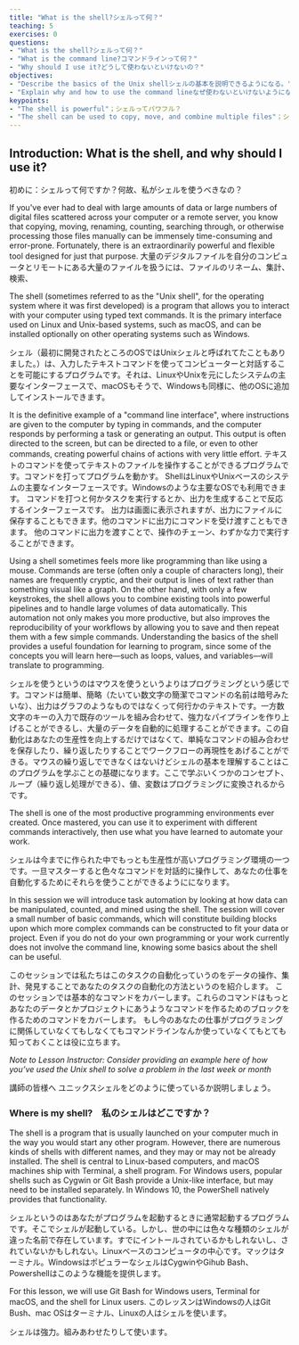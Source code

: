```yaml
---
title: "What is the shell?シェルって何？"
teaching: 5
exercises: 0
questions:
- "What is the shell?シェルって何？"
- "What is the command line?コマンドラインって何？"
- "Why should I use it?どうして使わないといけないの？"
objectives:
- "Describe the basics of the Unix shellシェルの基本を説明できるようになる。"
- "Explain why and how to use the command lineなぜ使わないといけないようになるか説明が必要になる。"
keypoints:
- "The shell is powerful"；シェルってパワフル？
- "The shell can be used to copy, move, and combine multiple files"；シェルは、複数のファイルをコピーしたり、移動したり、結合するために使うことができます。
---
```


## Introduction: What is the shell, and why should I use it?
初めに：シェルって何ですか？何故、私がシェルを使うべきなの？

If you've ever had to deal with large amounts of data or large numbers of digital files scattered across your computer or a remote server, you know that copying, moving, renaming, counting, searching through, or otherwise processing those files manually can be immensely time-consuming and error-prone. Fortunately, there is an extraordinarily powerful and flexible tool designed for just that purpose.
大量のデジタルファイルを自分のコンピュータとリモートにある大量のファイルを扱うには、ファイルのリネーム、集計、検索、

The shell (sometimes referred to as the "Unix shell", for the operating system where it was first developed) is a program that allows you to interact with your computer using typed text commands. It is the primary interface used on Linux and Unix-based systems, such as macOS, and can be installed optionally on other operating systems such as Windows. 

シェル（最初に開発されたところのOSではUnixシェルと呼ばれてたこともありました。）は、入力したテキストコマンドを使ってコンピューターと対話することを可能にするプログラムです。それは、LinuxやUnixを元にしたシステムの主要なインターフェースで、macOSもそうで、Windowsも同様に、他のOSに追加してインストールできます。

It is the definitive example of a "command line interface", where instructions are given to the computer by typing in commands, and the computer responds by performing a task or generating an output. This output is often directed to the screen, but can be directed to a file, or even to other commands, creating powerful chains of actions with very little effort.
テキストのコマンドを使ってテキストのファイルを操作することができるプログラムです。コマンドを打ってプログラムを動かす。
ShellはLinuxやUnixベースのシステムの主要なインターフェースです。Windowsのような主要なOSでも利用できます。
コマンドを打つと何かタスクを実行するとか、出力を生成することで反応するインターフェースです。
出力は画面に表示されますが、出力にファイルに保存することもできます。他のコマンドに出力にコマンドを受け渡すこともできます。
他のコマンドに出力を渡すことで、操作のチェーン、わずかな力で実行することができます。

Using a shell sometimes feels more like programming than like using a mouse. Commands are terse (often only a couple of characters long), their names are frequently cryptic, and their output is lines of text rather than something visual like a graph. On the other hand, with only a few keystrokes, the shell allows you to combine existing tools into powerful pipelines and to handle large volumes of data automatically. This automation not only makes you more productive, but also improves the reproducibility of your workflows by allowing you to save and then repeat them with a few simple commands. Understanding the basics of the shell provides a useful foundation for learning to program, since some of the concepts you will learn here—such as loops, values, and variables—will translate to programming.

シェルを使うというのはマウスを使うというよりはプログラミングという感じです。コマンドは簡単、簡略（たいてい数文字の簡潔でコマンドの名前は暗号みたいな）、出力はグラフのようなものではなくって何行かのテキストです。一方数文字のキーの入力で既存のツールを組み合わせて、強力なパイプラインを作り上げることができるし、大量のデータを自動的に処理することができます。この自動化はあなたの生産性を向上するだけではなくて、単純なコマンドの組み合わせを保存したり、繰り返したりすることでワークフローの再現性をあげることができる。マウスの繰り返しでできなくはないけどシェルの基本を理解することはこのプログラムを学ぶことの基礎になります。ここで学ぶいくつかのコンセプト、ループ（繰り返し処理ができる）、値、変数はプログラミングに変換されるからです。

The shell is one of the most productive programming environments ever created. Once mastered, you can use it to experiment with different commands interactively, then use what you have learned to automate your work. 

シェルは今までに作られた中でもっとも生産性が高いプログラミング環境の一つです。一旦マスターすると色々なコマンドを対話的に操作して、あなたの仕事を自動化するためにそれらを使うことができるようにになります。

In this session we will introduce task automation by looking at how data can be manipulated, counted, and mined using the shell. The session will cover a small number of basic commands, which will constitute building blocks upon which more complex commands can be constructed to fit your data or project. Even if you do not do your own programming or your work currently does not involve the command line, knowing some basics about the shell can be useful.

このセッションでは私たちはこのタスクの自動化っていうのをデータの操作、集計、発見することであなたのタスクの自動化の方法というのを紹介します。
このセッションでは基本的なコマンドをカバーします。これらのコマンドはもっとあなたのデータとかプロジェクトにあうようなコマンドを作るためのブロックを作るためのコマンドをカバーします。
もし今のあなたの仕事がプログラミングに関係していなくてもしなくてもコマンドラインなんか使っていなくてもとても知っておくことは役に立ちます。

*Note to Lesson Instructor: Consider providing an example here of how you’ve used the Unix shell to solve a problem in the last week or month*

講師の皆様へ
ユニックスシェルをどのように使っているか説明しましょう。

### Where is my shell?　私のシェルはどこですか？

The shell is a program that is usually launched on your computer much in the way you would start any other program. However, there are numerous kinds of shells with different names, and they may or may not be already installed. The shell is central to Linux-based computers, and macOS machines ship with Terminal, a shell program. For Windows users, popular shells such as Cygwin or Git Bash provide a Unix-like interface, but may need to be installed separately. In Windows 10, the PowerShell natively provides that functionality.

シェルというのはあなたがプログラムを起動するときに通常起動するプログラムです。そこでシェルが起動している。しかし、世の中には色々な種類のシェルが違った名前で存在しています。すでにイントールされているかもしれないし、されていないかもしれない。Linuxベースのコンピュータの中心です。マックはターミナル。WindowsはポピュラーなシェルはCygwinやGihub Bash、Powershellはこのような機能を提供します。

For this lesson, we will use Git Bash for Windows users, Terminal for macOS, and the shell for Linux users.
このレッスンはWindowsの人はGit Bush、mac OSはターミナル、Linuxの人はシェルを使います。

シェルは強力。組みあわせたりして使います。
